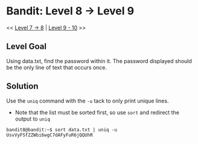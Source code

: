 # Bandit: Level 8 -> Level 9
<< [Level 7 -> 8](https://github.com/Dennis-Dang/OverTheWire/blob/main/0_bandit/level_07-08.md) | [Level 9 - 10](https://github.com/Dennis-Dang/OverTheWire/blob/main/0_bandit/level_09-10.md) >>

## Level Goal
Using data.txt, find the password within it. The password displayed should be the only line of text that occurs once.

## Solution
Use the `uniq` command with the `-u` tack to only print unique lines.
- Note that the list must be sorted first, so use `sort` and redirect the output to `uniq`

```console
bandit8@bandit:~$ sort data.txt | uniq -u
UsvVyFSfZZWbi6wgC7dAFyFuR6jQQUhR
```
